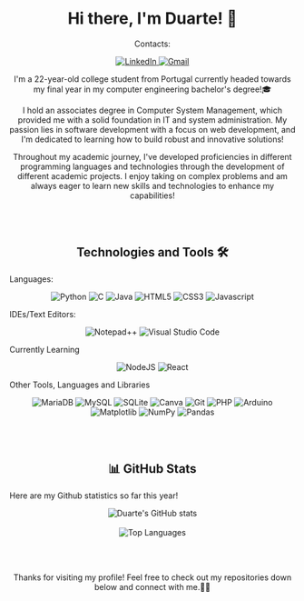 <h1 align = "center">Hi there, I'm Duarte! 👋</h1>
<p align = "center">Contacts:</p>
<p align = "center">
    <a href = "https://www.linkedin.com/in/duarte-rodrigues-842812234/" target="_blank"> <img src = "https://img.shields.io/badge/linkedin-%230077B5.svg?style=for-the-badge&logo=linkedin&logoColor=white" alt = "LinkedIn"> </a>
    <a href = "mailto:duarte.log.2001@gmail.com" target="_blank"> <img src = "https://img.shields.io/badge/Gmail-D14836?style=for-the-badge&logo=gmail&logoColor=white" alt = "Gmail"> </a>
</p>

<p align = "center">I'm a 22-year-old college student from Portugal currently headed towards my final year in my computer engineering bachelor's degree!🎓</p>
<p align = "center">I hold an associates degree in Computer System Management, which provided me with a solid foundation in IT and system administration. My passion lies in software development with a focus on web development, and I'm dedicated to learning how to build robust and innovative solutions!</p>
<p align = "center"> Throughout my academic journey, I've developed proficiencies in different programming languages and technologies through the development of different academic projects. I enjoy taking on complex problems and am always eager to learn new skills and technologies to enhance my capabilities!</p>

<br></br>
<h2 align = "center">Technologies and Tools 🛠</h2>
<p>Languages:</p>
<p align = "center">
    <img src = "https://img.shields.io/badge/python-3670A0?style=for-the-badge&logo=python&logoColor=ffdd54" alt = "Python">
    <img src = "https://img.shields.io/badge/c-%2300599C.svg?style=for-the-badge&logo=c&logoColor=white" alt = "C">
    <img src = "https://img.shields.io/badge/java-%23ED8B00.svg?style=for-the-badge&logo=openjdk&logoColor=white" alt = "Java">
    <img src = "https://img.shields.io/badge/html5-%23E34F26.svg?style=for-the-badge&logo=html5&logoColor=white" alt = "HTML5">
    <img src = "https://img.shields.io/badge/css3-%231572B6.svg?style=for-the-badge&logo=css3&logoColor=white" alt = "CSS3">
    <img src = "https://img.shields.io/badge/javascript-%23323330.svg?style=for-the-badge&logo=javascript&logoColor=%23F7DF1E" alt = "Javascript">
</p>
  
<p>IDEs/Text Editors:</p>
<p align = "center">
  <img src = "https://img.shields.io/badge/Notepad++-90E59A.svg?style=for-the-badge&logo=notepad%2b%2b&logoColor=black" alt = "Notepad++">
  <img src = "https://img.shields.io/badge/Visual%20Studio%20Code-0078d7.svg?style=for-the-badge&logo=visual-studio-code&logoColor=white" alt = "Visual Studio Code">
</p>  

<p>Currently Learning</p>
<p align = "center">
  <img src = "https://img.shields.io/badge/node.js-6DA55F?style=for-the-badge&logo=node.js&logoColor=white" alt = "NodeJS">
  <img src = "https://img.shields.io/badge/react-%2320232a.svg?style=for-the-badge&logo=react&logoColor=%2361DAFB" alt = "React">
</p>

<p>Other Tools, Languages and Libraries</p>
<p align = "center">
  <img src = "https://img.shields.io/badge/MariaDB-003545?style=for-the-badge&logo=mariadb&logoColor=white" alt = "MariaDB">
  <img src = "https://img.shields.io/badge/mysql-4479A1.svg?style=for-the-badge&logo=mysql&logoColor=white" alt = "MySQL">
  <img src = "https://img.shields.io/badge/sqlite-%2307405e.svg?style=for-the-badge&logo=sqlite&logoColor=white" alt = "SQLite">
  <img src = "https://img.shields.io/badge/Canva-%2300C4CC.svg?style=for-the-badge&logo=Canva&logoColor=white" alt = "Canva">
  <img src = "https://img.shields.io/badge/git-%23F05033.svg?style=for-the-badge&logo=git&logoColor=white" alt = "Git">
  <img src = "https://img.shields.io/badge/php-%23777BB4.svg?style=for-the-badge&logo=php&logoColor=white" alt = "PHP">
  <img src = "https://img.shields.io/badge/-Arduino-00979D?style=for-the-badge&logo=Arduino&logoColor=white" alt = "Arduino">
  <img src = "https://img.shields.io/badge/Matplotlib-%23ffffff.svg?style=for-the-badge&logo=Matplotlib&logoColor=black" alt = "Matplotlib">
  <img src = "https://img.shields.io/badge/numpy-%23013243.svg?style=for-the-badge&logo=numpy&logoColor=white" alt = "NumPy">
  <img src = "https://img.shields.io/badge/pandas-%23150458.svg?style=for-the-badge&logo=pandas&logoColor=white" alt = "Pandas">

<br></br>
<h2 align = "center">📊 GitHub Stats</h2>

<p>Here are my Github statistics so far this year!</p>

<p align = "center">
  <img  src="https://github-readme-stats.vercel.app/api?username=DuarteRodrigues&show_icons=true&theme=dark#gh-dark-mode-only" alt="Duarte's GitHub stats">
<br></br>
  <img src="https://github-readme-stats.vercel.app/api/top-langs/?username=DuarteRodrigues&layout=compact&theme=dark#gh-dark-mode-only" alt="Top Languages">
</p>

<br></br>
<p align = "center">
  Thanks for visiting my profile! Feel free to check out my repositories down below and connect with me.🔽🚀
</p>

<!--Here are some ideas to get you started:

- 🔭 I’m currently working on ...
- 🌱 I’m currently learning ...
- 👯 I’m looking to collaborate on ...
- 🤔 I’m looking for help with ...
- 💬 Ask me about ...
- 📫 How to reach me: ...
- 😄 Pronouns: ...
- ⚡ Fun fact: ...
-->
